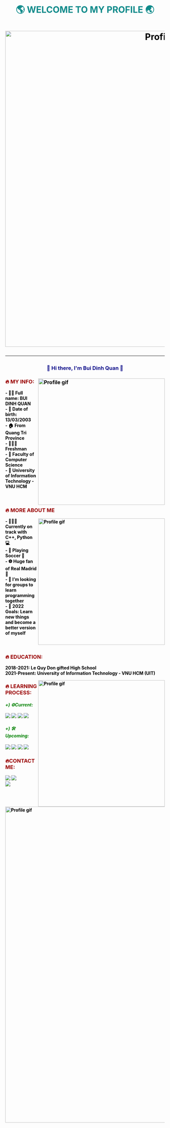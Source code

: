 <html>
<head>
<meta name="viewport" content="width=device-width, maximum-scale=1.0, initial-scale=1.0, user-scalable=no">
    <link rel="manifest" href="/manifest.json"><!-- Note manifest is in the header -->
    <link rel="stylesheet" href="styles.css">
<font color="black">
    <h1 style="color:#0f8a8a"><p align="middle">🌎 WELCOME TO MY PROFILE 🌏 <h1 /><p />
<div style="text-align: center;">

   <img align="middle" alt="Profile gif" width="1000px" src="https://scontent.fdad3-1.fna.fbcdn.net/v/t1.15752-9/249843654_429970455199000_7423438606072526658_n.png?_nc_cat=110&ccb=1-5&_nc_sid=ae9488&_nc_ohc=ma6KKS7fC9UAX8iqMy0&_nc_ht=scontent.fdad3-1.fna&oh=03_AVI6fnREpgzILHVfyzqcyqAuzh9AVtr2Vq2pjMZCG7YCtQ&oe=62372906" />
  </div>
  
<hr />
  
<h3 style="color: #0f0f8a"><p align="middle">👋 Hi there, I'm Bui Dinh Quan 👋 <h3 /><p />
<img align="right" alt="Profile gif" width="400px" src="https://reviewedu.net/wp-content/uploads/2021/09/2232cb90-60aa-43e9-9357-c7ec51f4d82b-1400x788.jpeg" />
<head />
<body>
<p>
<h3 style="color: #990000"> 🔥 MY INFO: </h3>
<b>
- 👦🏻 Full name: BUI DINH QUAN <br />
- 📆 Date of birth: 13/03/2003	<br />
- 🏠 From Quang Tri Province	<br />
- 👨🏻‍🎓 Freshman	<br />
- 📝 Faculty of Computer Science 
<br />
- 🏫 University of Information Technology - VNU HCM	<br />
<br />
    <br />


<p>
<h3 style="color: #990000"> 🔥 MORE ABOUT ME </h3>
    <img align="right" alt="Profile gif" width="400px" src="https://user-images.githubusercontent.com/94582919/142376415-26d9dc0a-8ea6-43bd-8f65-25a1b362ca8a.gif" />
- 👨🏽‍💻 Currently on track with C++, Python 💻	<br />
- 🏐 Playing Soccer 🏐 	<br />
- ⚽️ Huge fan of Real Madrid 📯	<br />
- 👯 I’m looking for groups to learn programming together	<br />
- 🥅 2022 Goals: Learn new things and become a better version of myself	<br />
    
    
  
<br />
    <br />
<p>
<h3 style="color: #990000"> 🔥 EDUCATION: </h3>
2018-2021: Le Quy Don gifted High School
<br />
2021-Present: University of Information Technology - VNU HCM (UIT)
<br />
</p>
<img align="right" alt="Profile gif" width="400px" src="https://user-images.githubusercontent.com/94582919/142391680-fbbe1382-9687-407d-aee9-7de0ce10cd7e.gif" />
<p>
<h3 style="color: #990000"> 🔥 LEARNING PROCESS: </h3>
<h4 style="color: green"> <b> <i> +) ⚙️Current: </i> </b> </h4> 
<img src="https://img.shields.io/badge/c-%2300599C.svg?style=for-the-badge&logo=c&logoColor=white"/> 
<img src="https://img.shields.io/badge/c++-%2300599C.svg?style=for-the-badge&logo=c%2B%2B&logoColor=white"/> 
<img src="https://img.shields.io/badge/python-3670A0?style=for-the-badge&logo=python&logoColor=ffdd54"/>
<img src="https://img.shields.io/badge/adobe-%23FF0000.svg?style=for-the-badge&logo=adobe&logoColor=white"/> </p>
<h4 style="color: green"> <b> <i> +) 🛠Upcoming:</i></b></h4>  
 <img src="https://img.shields.io/badge/css3-%231572B6.svg?style=for-the-badge&logo=css3&logoColor=white"/> 
 <img src="https://img.shields.io/badge/javascript-%23323330.svg?style=for-the-badge&logo=javascript&logoColor=%23F7DF1E"/> 
 <img src="https://img.shields.io/badge/java-%23ED8B00.svg?style=for-the-badge&logo=java&logoColor=white"/>  
 <img src="https://img.shields.io/badge/html5-%23E34F26.svg?style=for-the-badge&logo=html5&logoColor=white"/> 
<br />

  <p>
<h3 style="color: #990000"> 🔥CONTACT ME: </h3>

  
<a href="https://www.facebook.com/buidinhquan1303"><img src="https://img.shields.io/badge/Facebook-1877F2?style=for-the-badge&logo=facebook&logoColor=white"></a>
<a href="https://www.instagram.com/dquan_13/"><img src="https://img.shields.io/badge/Instagram-E4405F?style=for-the-badge&logo=instagram&logoColor=white"></a>    
<a href="mailto:21522487@gm.uit.edu.vn"><img src="https://img.shields.io/badge/Gmail-D14836?style=for-the-badge&logo=gmail&logoColor=white"></a>

  
  <img align="middle" alt="Profile gif" width="1000px" src="https://user-images.githubusercontent.com/94582919/142397841-42f9d143-f630-440f-930f-861b59462b9d.gif" />   
  <br />
   <br />

    

<body />
<html />
